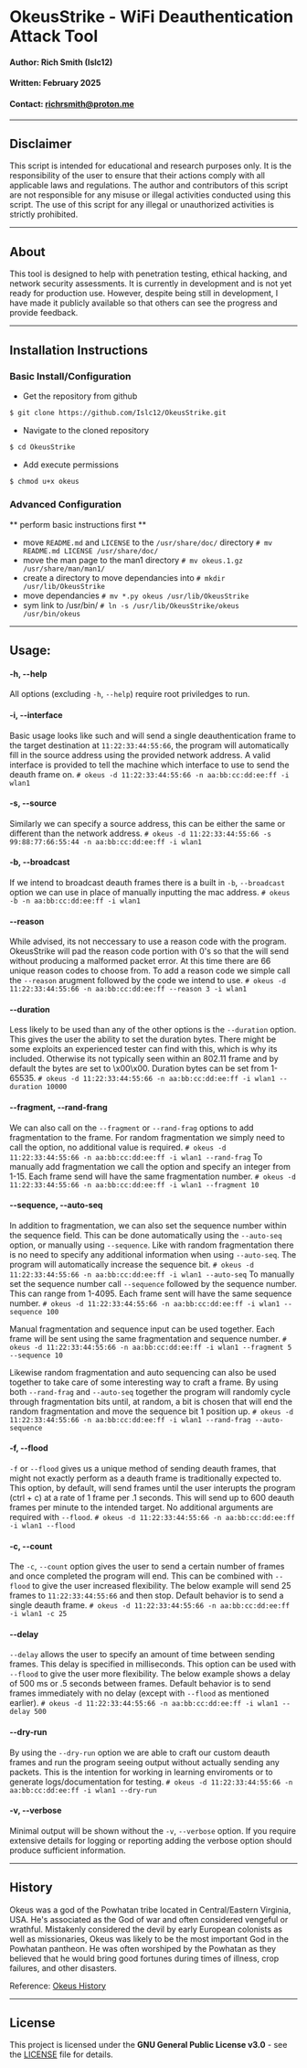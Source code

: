 # OkeusStrike - WiFi Deauthentication Attack Tool

#### Author: Rich Smith (Islc12)

#### Written: February 2025

#### Contact: richrsmith@proton.me

-------------------------------------------------------------------------------------------------------------------------------------------

## Disclaimer

This script is intended for educational and research purposes only. It is the responsibility of the user to ensure that their actions
comply with all applicable laws and regulations. The author and contributors of this script are not responsible for any misuse or illegal
activities conducted using this script. The use of this script for any illegal or unauthorized activities is strictly prohibited.

-------------------------------------------------------------------------------------------------------------------------------------------

## About

This tool is designed to help with penetration testing, ethical hacking, and network security assessments. It is currently in development
and is not yet ready for production use. However, despite being still in development, I have made it publicly available so that others can
see the progress and provide feedback.

-------------------------------------------------------------------------------------------------------------------------------------------

## Installation Instructions


### Basic Install/Configuration

- Get the repository from github
```bash
$ git clone https://github.com/Islc12/OkeusStrike.git
```
- Navigate to the cloned repository
```bash
$ cd OkeusStrike
```
- Add execute permissions
```bash
$ chmod u+x okeus
```


### Advanced Configuration

** perform basic instructions first **

- move `README.md` and `LICENSE` to the `/usr/share/doc/` directory
`# mv README.md LICENSE /usr/share/doc/`
- move the man page to the man1 directory
`# mv okeus.1.gz /usr/share/man/man1/`
- create a directory to move dependancies into
`# mkdir /usr/lib/OkeusStrike`
- move dependancies
`# mv *.py okeus /usr/lib/OkeusStrike`
- sym link to /usr/bin/
`# ln -s /usr/lib/OkeusStrike/okeus /usr/bin/okeus`

-------------------------------------------------------------------------------------------------------------------------------------------

## Usage:

#### -h, --help
All options (excluding `-h`, `--help`) require root priviledges to run.

#### -i, --interface
Basic usage looks like such and will send a single deauthentication frame to the target destination at `11:22:33:44:55:66`, the program
will automatically fill in the source address using the provided network address. A valid interface is provided to tell the machine which
interface to use to send the deauth frame on.
`# okeus -d 11:22:33:44:55:66 -n aa:bb:cc:dd:ee:ff -i wlan1`

#### -s, --source
Similarly we can specify a source address, this can be either the same or different than the network address.
`# okeus -d 11:22:33:44:55:66 -s 99:88:77:66:55:44 -n aa:bb:cc:dd:ee:ff -i wlan1`

#### -b, --broadcast
If we intend to broadcast deauth frames there is a built in `-b`, `--broadcast` option we can use in place of manually inputting the mac
address.
`# okeus -b -n aa:bb:cc:dd:ee:ff -i wlan1`

#### --reason
While advised, its not neccessary to use a reason code with the program. OkeusStrike will pad the reason code portion with 0's so that the
will send without producing a malformed packet error. At this time there are 66 unique reason codes to choose from. To add a reason code
we simple call the `--reason` arugment followed by the code we intend to use.
`# okeus -d 11:22:33:44:55:66 -n aa:bb:cc:dd:ee:ff --reason 3 -i wlan1`

#### --duration
Less likely to be used than any of the other options is the `--duration` option. This gives the user the ability to set the duration bytes.
There might be some exploits an experienced tester can find with this, which is why its included. Otherwise its not typically seen within 
an 802.11 frame and by default the bytes are set to \x00\x00. Duration bytes can be set from 1-65535.
`# okeus -d 11:22:33:44:55:66 -n aa:bb:cc:dd:ee:ff -i wlan1 --duration 10000`

#### --fragment, --rand-frang
We can also call on the `--fragment` or `--rand-frag` options to add fragmentation to the frame. For random fragmentation we simply need to
call the option, no additional value is required.
`# okeus -d 11:22:33:44:55:66 -n aa:bb:cc:dd:ee:ff -i wlan1 --rand-frag`
To manually add fragmentation we call the option and specify an integer from 1-15. Each frame send will have the same fragmentation number.
`# okeus -d 11:22:33:44:55:66 -n aa:bb:cc:dd:ee:ff -i wlan1 --fragment 10`

#### --sequence, --auto-seq
In addition to fragmentation, we can also set the sequence number within the sequence field. This can be done automatically using the
`--auto-seq` option, or manually using `--sequence`. Like with random fragmentation there is no need to specify any additional information
when using `--auto-seq`. The program will automatically increase the sequence bit.
`# okeus -d 11:22:33:44:55:66 -n aa:bb:cc:dd:ee:ff -i wlan1 --auto-seq`
To manually set the sequence number call `--sequence` followed by the sequence number. This can range from 1-4095. Each frame sent will
have the same sequence number.
`# okeus -d 11:22:33:44:55:66 -n aa:bb:cc:dd:ee:ff -i wlan1 --sequence 100`

Manual fragmentation and sequence input can be used together. Each frame will be sent using the same fragmentation and sequence number.
`# okeus -d 11:22:33:44:55:66 -n aa:bb:cc:dd:ee:ff -i wlan1 --fragment 5 --sequence 10`

Likewise random fragmentation and auto sequencing can also be used together to take care of some interesting way to craft a frame. By using
both `--rand-frag` and `--auto-seq` together the program will randomly cycle through fragmentation bits until, at random, a bit is chosen
that will end the random fragmentation and move the sequence bit 1 position up.
`# okeus -d 11:22:33:44:55:66 -n aa:bb:cc:dd:ee:ff -i wlan1 --rand-frag --auto-sequence`

#### -f, --flood
`-f` or `--flood` gives us a unique method of sending deauth frames, that might not exactly perform as a deauth frame is traditionally
expected to. This option, by default, will send frames until the user interupts the program (ctrl + c) at a rate of 1 frame per .1 seconds.
This will send up to 600 deauth frames per minute to the intended target. No additional arguments are required with `--flood`.
`# okeus -d 11:22:33:44:55:66 -n aa:bb:cc:dd:ee:ff -i wlan1 --flood`

#### -c, --count
The `-c`, `--count` option gives the user to send a certain number of frames and once completed the program will end. This can be combined
with `--flood` to give the user increased flexibility. The below example will send 25 frames to `11:22:33:44:55:66` and then stop. Default
behavior is to send a single deauth frame.
`# okeus -d 11:22:33:44:55:66 -n aa:bb:cc:dd:ee:ff -i wlan1 -c 25`

#### --delay
`--delay` allows the user to specify an amount of time between sending frames. This delay is specified in milliseconds. This option can be
used with `--flood` to give the user more flexibility. The below example shows a delay of 500 ms or .5 seconds between frames. Default
behavior is to send frames immediately with no delay (except with `--flood` as mentioned earlier).
`# okeus -d 11:22:33:44:55:66 -n aa:bb:cc:dd:ee:ff -i wlan1 --delay 500`

#### --dry-run
By using the `--dry-run` option we are able to craft our custom deauth frames and run the program seeing output without actually sending
any packets. This is the intention for working in learning enviroments or to generate logs/documentation for testing.
`# okeus -d 11:22:33:44:55:66 -n aa:bb:cc:dd:ee:ff -i wlan1 --dry-run`

#### -v, --verbose
Minimal output will be shown without the `-v`, `--verbose` option. If you require extensive details for logging or reporting adding the
verbose option should produce sufficient information.

-------------------------------------------------------------------------------------------------------------------------------------------

## History

Okeus was a god of the Powhatan tribe located in Central/Eastern Virginia, USA. He's associated as the God of war and often considered
vengeful or wrathful. Mistakenly considered the devil by early European colonists as well as missionaries, Okeus was likely to be the most
important God in the Powhatan pantheon. He was often worshiped by the Powhatan as they believed that he would bring good fortunes during
times of illness, crop failures, and other disasters.

Reference: [Okeus History](https://en.wikipedia.org/wiki/Okeus)

-------------------------------------------------------------------------------------------------------------------------------------------

## License
This project is licensed under the **GNU General Public License v3.0** - see the [LICENSE](LICENSE) file for details.
